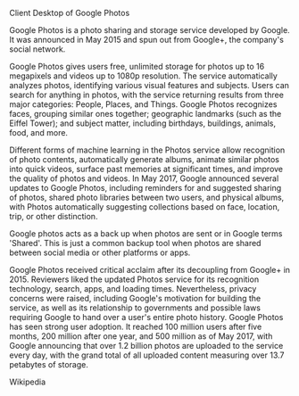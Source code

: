 Client Desktop of Google Photos

Google Photos is a photo sharing and storage service developed by Google. It was announced in May 2015 and spun out from Google+, the company's social network.

Google Photos gives users free, unlimited storage for photos up to 16 megapixels and videos up to 1080p resolution. The service automatically analyzes photos, identifying various visual features and subjects. Users can search for anything in photos, with the service returning results from three major categories: People, Places, and Things. Google Photos recognizes faces, grouping similar ones together; geographic landmarks (such as the Eiffel Tower); and subject matter, including birthdays, buildings, animals, food, and more.

Different forms of machine learning in the Photos service allow recognition of photo contents, automatically generate albums, animate similar photos into quick videos, surface past memories at significant times, and improve the quality of photos and videos. In May 2017, Google announced several updates to Google Photos, including reminders for and suggested sharing of photos, shared photo libraries between two users, and physical albums, with Photos automatically suggesting collections based on face, location, trip, or other distinction.

Google photos acts as a back up when photos are sent or in Google terms 'Shared'. This is just a common backup tool when photos are shared between social media or other platforms or apps.

Google Photos received critical acclaim after its decoupling from Google+ in 2015. Reviewers liked the updated Photos service for its recognition technology, search, apps, and loading times. Nevertheless, privacy concerns were raised, including Google's motivation for building the service, as well as its relationship to governments and possible laws requiring Google to hand over a user's entire photo history. Google Photos has seen strong user adoption. It reached 100 million users after five months, 200 million after one year, and 500 million as of May 2017, with Google announcing that over 1.2 billion photos are uploaded to the service every day, with the grand total of all uploaded content measuring over 13.7 petabytes of storage.

Wikipedia
